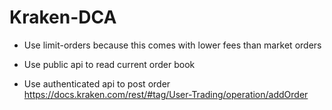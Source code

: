 # Kraken-DCA

 - Use limit-orders because this comes with lower fees than market orders

 - Use public api to read current order book
 - Use authenticated api to post order https://docs.kraken.com/rest/#tag/User-Trading/operation/addOrder